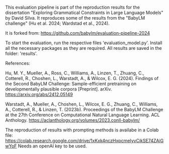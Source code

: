 This evaluation pipeline is part of the reproduction results for the dissertation "Exploring Grammatical Constraints in Large Language Models" by David Silva.
It reproduces some of the results from the "BabyLM challenge" (Hu et al. 2024; Wardstad et al., 2024).

It is forked from: https://github.com/babylm/evaluation-pipeline-2024

To start the evaluation, run the respective files 'evaluation_model.py'.
Install all the necessary packages as they are required.
All results are saved in the folder: 'results'.

References:

Hu, M. Y., Mueller, A., Ross, C., Williams, A., Linzen, T., Zhuang, C., Cotterell, R., Choshen, L., Warstadt, A., & Wilcox, E. G. (2024). Findings of the Second BabyLM Challenge: Sample-efficient pretraining on developmentally plausible corpora [Preprint]. arXiv. https://arxiv.org/abs/2412.05149

Warstadt, A., Mueller, A., Choshen, L., Wilcox, E. G., Zhuang, C., Williams, A., Cotterell, R., & Linzen, T. (2023b). Proceedings of the BabyLM Challenge at the 27th Conference on Computational Natural Language Learning. ACL Anthology. https://aclanthology.org/volumes/2023.conll-babylm/

The reproduction of results with prompting methods is availabe in a Colab file: https://colab.research.google.com/drive/1xKxk4nczHxpcmeIyvCikSE74ZAiGwYoF
Needs an openAI key to be used.
